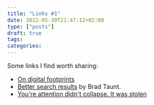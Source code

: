 ```yaml
---
title: "Links #1"
date: 2022-05-30T21:47:12+02:00
type: ["posts"]
draft: true
tags:
categories:
---
```


Some links I find worth sharing:

- [On digital footprints](https://weeklymusings.net/weekly-musings-125?pk_campaign=rss-feed)
- [Better search results](https://tdarb.org/better-search-results/index.html) by Brad Taunt.
- [You're attention didn't collapse. It was stolen](https://www.theguardian.com/science/2022/jan/02/attention-span-focus-screens-apps-smartphones-social-media) 
